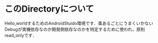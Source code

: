 # このDirectoryについて
Hello,worldするためのAndroidStuido環境です．事あるごとにうまくいかないDebugが実機依存なのか開発側依存なのかを特定するために使われ，原則read_onlyです．
